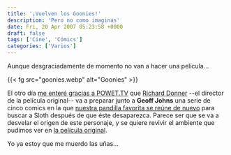 ```yaml
---
title: '¡Vuelven los Goonies!'
description: 'Pero no como imaginas'
date: Fri, 20 Apr 2007 05:23:58 +0000
draft: false
tags: ['Cine', 'Cómics']
categories: ['Varios']
---
```


Aunque desgraciadamente de momento no van a hacer una película...

{{< fg src="goonies.webp" alt="Goonies" >}}

El otro día [me enteré gracias a POWET.TV](http://powet.tv/2007/04/02/the-goonies-the-search-for-sloth/) que [Richard Donner](http://www.imdb.com/name/nm0001149/) --el director de la película original-- va a preparar junto a **Geoff Johns** una serie de cinco comics en la que [nuestra pandilla favorita se reúne de nuevo](http://www.wizarduniverse.com/magazine/wizard/004079256.cfm) para buscar a Sloth después de que éste desaparezca. Parece ser que se va a desvelar el origen de este personaje, y se quiere revivir el ambiente que pudimos ver en [la película original](/peliculas-que-me-han-marcado-los-goonies/).

Yo ya estoy que me muerdo las uñas...